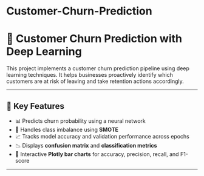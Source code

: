 # Customer-Churn-Prediction
# 🔮 Customer Churn Prediction with Deep Learning

This project implements a customer churn prediction pipeline using deep learning techniques. It helps businesses proactively identify which customers are at risk of leaving and take retention actions accordingly.

---

## 🚀 Key Features

- 📊 Predicts churn probability using a neural network
- 🧮 Handles class imbalance using **SMOTE**
- 📈 Tracks model accuracy and validation performance across epochs
- 📉 Displays **confusion matrix** and **classification metrics**
- 🧠 Interactive **Plotly bar charts** for accuracy, precision, recall, and F1-score

---
